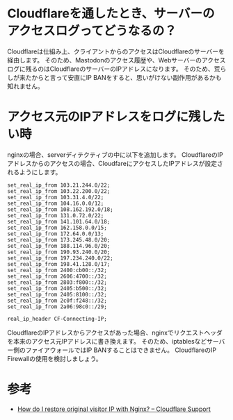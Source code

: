 <!-- TITLE: Cloudflareを使う場合のクライアントIP取得方法 -->
<!-- SUBTITLE: ログに残るIPアドレスを、Cloudflareのアドレスから、実際にアクセスしているクライアントのIPにする方法 -->

# Cloudflareを通したとき、サーバーのアクセスログってどうなるの？
Cloudflareは仕組み上、クライアントからのアクセスはCloudflareのサーバーを経由します。
そのため、Mastodonのアクセス履歴や、Webサーバーのアクセスログに残るのはCloudflareのサーバーのIPアドレスになります。
そのため、荒らしが来たからと言って安直にIP BANをすると、思いがけない副作用があるかも知れません。

# アクセス元のIPアドレスをログに残したい時
nginxの場合、serverディテクティブの中に以下を追加します。
CloudflareのIPアドレスからのアクセスの場合、CloudfareにアクセスしたIPアドレスが設定されるようにします。

```text
set_real_ip_from 103.21.244.0/22;
set_real_ip_from 103.22.200.0/22;
set_real_ip_from 103.31.4.0/22;
set_real_ip_from 104.16.0.0/12;
set_real_ip_from 108.162.192.0/18;
set_real_ip_from 131.0.72.0/22;
set_real_ip_from 141.101.64.0/18;
set_real_ip_from 162.158.0.0/15;
set_real_ip_from 172.64.0.0/13;
set_real_ip_from 173.245.48.0/20;
set_real_ip_from 188.114.96.0/20;
set_real_ip_from 190.93.240.0/20;
set_real_ip_from 197.234.240.0/22;
set_real_ip_from 198.41.128.0/17;
set_real_ip_from 2400:cb00::/32;
set_real_ip_from 2606:4700::/32;
set_real_ip_from 2803:f800::/32;
set_real_ip_from 2405:b500::/32;
set_real_ip_from 2405:8100::/32;
set_real_ip_from 2c0f:f248::/32;
set_real_ip_from 2a06:98c0::/29;

real_ip_header CF-Connecting-IP;
```

CloudflareのIPアドレスからアクセスがあった場合、nginxでリクエストヘッダを本来のアクセス元IPアドレスに書き換えます。
そのため、iptablesなどサーバー側のファイアウォールではIP BANすることはできません。
CloudflareのIP Firewallの使用を検討しましょう。

# 参考
* [How do I restore original visitor IP with Nginx? – Cloudflare Support](https://support.cloudflare.com/hc/en-us/articles/200170706-How-do-I-restore-original-visitor-IP-with-Nginx-)